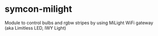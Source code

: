 # symcon-milight
Module to control bulbs and rgbw stripes by using MiLight WiFi gateway (aka Limitless LED, IWY Light)
